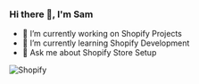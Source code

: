 ### Hi there 👋, I'm Sam


- 🔭 I’m currently working on Shopify Projects
- 🌱 I’m currently learning Shopify Development
- 💬 Ask me about Shopify Store Setup

<img alt="Shopify" src="https://img.shields.io/badge/-Shopify-008060?style=flat-square&logo=shopify&logoColor=white" />
